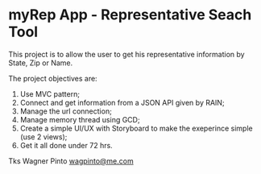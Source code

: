 # myRep App - Representative Seach Tool

This project is to allow the user to get his representative information by State, Zip or Name.

The project objectives are:

1. Use MVC pattern;
2. Connect and get information from a JSON API given by RAIN;
3. Manage the url connection;
4. Manage memory thread using GCD;
5. Create a simple UI/UX with Storyboard to make the exeperince simple (use 2 views);
6. Get it all done under 72 hrs.


Tks
Wagner Pinto
wagpinto@me.com
